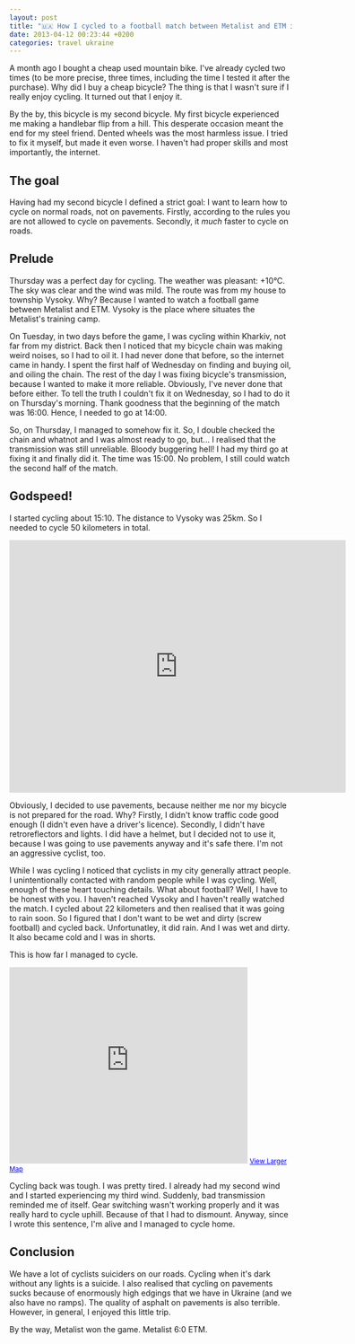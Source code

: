 ```yaml
---
layout: post
title: "🇺🇦 How I cycled to a football match between Metalist and ETM in Vysoky"
date: 2013-04-12 00:23:44 +0200
categories: travel ukraine
---
```


A month ago I bought a cheap used mountain bike. I've already cycled two times
(to be more precise, three times, including the time I tested it after the
purchase). Why did I buy a cheap bicycle? The thing is that I wasn't sure if I
really enjoy cycling. It turned out that I enjoy it.

By the by, this bicycle is my second bicycle. My first bicycle experienced me
making a handlebar flip from a hill. This desperate occasion meant the end for
my steel friend. Dented wheels was the most harmless issue. I tried to fix it
myself, but made it even worse. I haven't had proper skills and most
importantly, the internet.

## The goal

Having had my second bicycle I defined a strict goal: I want to learn how to
cycle on normal roads, not on pavements. Firstly, according to the rules
you are not allowed to cycle on pavements. Secondly, it _much_ faster to cycle
on roads.

## Prelude

Thursday was a perfect day for cycling. The weather was pleasant: +10°C. The
sky was clear and the wind was mild. The route was from my house to township
Vysoky. Why? Because I wanted to watch a football game between Metalist and ETM.
Vysoky is the place where situates the Metalist's training camp.

On Tuesday, in two days before the game, I was cycling within Kharkiv, not far
from my district. Back then I noticed that my bicycle chain was making weird
noises, so I had to oil it. I had never done that before, so the internet came
in handy. I spent the first half of Wednesday on finding and buying oil, and
oiling the chain. The rest of the day I was fixing bicycle's transmission,
because I wanted to make it more reliable. Obviously, I've never done that
before either. To tell the truth I couldn't fix it on Wednesday, so I had to do
it on Thursday's morning. Thank goodness that the beginning of the match was
16:00. Hence, I needed to go at 14:00.

So, on Thursday, I managed to somehow fix it. So, I double checked the chain and
whatnot and I was almost ready to go, but... I realised that the transmission
was still unreliable. Bloody buggering hell! I had my third go at fixing it and
finally did it. The time was 15:00. No problem, I still could watch the second
half of the match.

## Godspeed!

I started cycling about 15:10. The distance to Vysoky was 25km. So I needed to
cycle 50 kilometers in total.

<iframe src="https://www.google.com/maps/embed?pb=!1m21!1m8!1m3!1d82158.9131589308!2d36.29608140847471!3d49.94635972703536!3m2!1i1024!2i768!4f13.1!4m10!1i0!3e6!4m3!3m2!1d50.018642!2d36.330455!4m3!3m2!1d49.883348!2d36.160308!5e0!3m2!1sen!2sua!4v1412971628936" width="600" height="450" frameborder="0" style="border:0"></iframe>

Obviously, I decided to use pavements, because neither me nor my bicycle is not
prepared for the road. Why? Firstly, I didn't know traffic code good enough (I
didn't even have a driver's licence). Secondly, I didn't have retroreflectors
and lights. I did have a helmet, but I decided not to use it, because I was
going to use pavements anyway and it's safe there. I'm not an aggressive
cyclist, too.

While I was cycling I noticed that cyclists in my city generally attract
people. I unintentionally contacted with random people while I was
cycling. Well, enough of these heart touching details. What about football?
Well, I have to be honest with you. I haven't reached Vysoky and I haven't
really watched the match. I cycled about 22 kilometers and then realised that it
was going to rain soon. So I figured that I don't want to be wet and dirty
(screw football) and cycled back. Unfortunatley, it did rain. And I was wet and
dirty. It also became cold and I was in shorts.

This is how far I managed to cycle.

<iframe width="425" height="350" frameborder="0" scrolling="no" marginheight="0" marginwidth="0" src="https://maps.google.com.ua/maps?cbll=49.905117,36.169823&amp;layer=c&amp;panoid=TUnPgHHkXlcN0ehswAbh9w&amp;cbp=12,251.07,,0,9.59&amp;ie=UTF8&amp;ll=49.905117,36.169823&amp;spn=0.264899,0.2005&amp;t=m&amp;z=11&amp;source=embed&amp;output=svembed"></iframe>
<small>
<a href="https://maps.google.com.ua/maps?cbll=49.905117,36.169823&amp;layer=c&amp;panoid=TUnPgHHkXlcN0ehswAbh9w&amp;cbp=12,251.07,,0,9.59&amp;ie=UTF8&amp;ll=49.905117,36.169823&amp;spn=0.264899,0.2005&amp;t=m&amp;z=11&amp;source=embed" style="color:#0000FF;text-align:left">View Larger Map</a></small>

Cycling back was tough. I was pretty tired. I already had my second wind and I
started experiencing my third wind. Suddenly, bad transmission reminded me of
itself. Gear switching wasn't working properly and it was really hard to cycle
uphill. Because of that I had to dismount. Anyway, since I wrote this sentence,
I'm alive and I managed to cycle home.

## Conclusion

We have a lot of cyclists suiciders on our roads. Cycling when it's dark without
any lights is a suicide. I also realised that cycling on pavements sucks because
of enormously high edgings that we have in Ukraine (and we also have no ramps).
The quality of asphalt on pavements is also terrible. However, in general, I
enjoyed this little trip.

By the way, Metalist won the game. Metalist 6:0 ETM.
